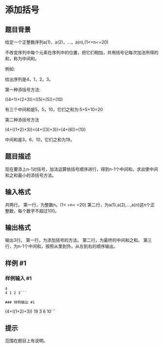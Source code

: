 # 添加括号

## 题目背景

给定一个正整数序列a(1)，a(2)，...，a(n),(1<=n<=20)

不改变序列中每个元素在序列中的位置，把它们相加，并用括号记每次加法所得的和，称为中间和。

例如:

给出序列是4，1，2，3。

第一种添括号方法:

((4+1)+(2+3))=((5)+(5))=(10)

有三个中间和是5，5，10，它们之和为:5+5+10=20

第二种添括号方法

 (4+((1+2)+3))=(4+((3)+3))=(4+(6))=(10)

中间和是3，6，10，它们之和为19。


## 题目描述

现在要添上n-1对括号，加法运算依括号顺序进行，得到n-1个中间和，求出使中间和之和最小的添括号方法。


## 输入格式

共两行。 第一行，为整数n。(1< =n< =20) 第二行，为a(1),a(2),...,a(n)这n个正整数，每个数字不超过100。


## 输出格式

输出3行。 第一行，为添加括号的方法。 第二行，为最终的中间和之和。 第三行，为n-1个中间和，按照从里到外，从左到右的顺序输出。


## 样例 #1

### 样例输入 #1
```
4
4 1 2 3```

### 样例输出 #1

```
(4+((1+2)+3))
19
3 6 10```

## 提示

范围在题目上有说明。

